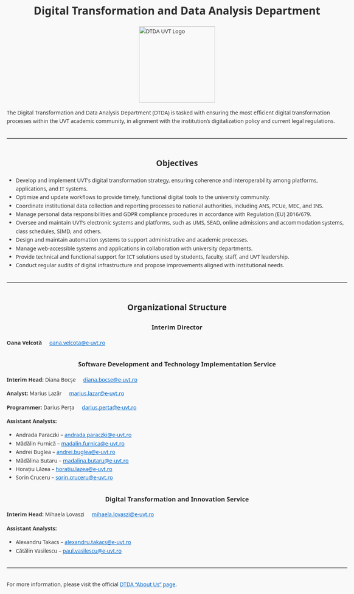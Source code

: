 <body style="font-family: 'Segoe UI', Tahoma, Geneva, Verdana, sans-serif; margin: 0; padding: 2rem; line-height: 1.6; max-width: 900px; margin-left: auto; margin-right: auto; background-color: #f9f9f9; color: #333;">
  <h1 style="text-align: center; color: #2b2b2b;">Digital Transformation and Data Analysis Department</h1>

  <img src="logo.png" alt="DTDA UVT Logo" style="display: block; margin: 0 auto 1rem auto; width: 200px;"/>

  
  <p>The Digital Transformation and Data Analysis Department (DTDA) is tasked with ensuring the most efficient digital transformation processes within the UVT academic community, in alignment with the institution’s digitalization policy and current legal regulations.</p>

  <hr style="margin: 2rem 0; border: none; border-top: 1px solid #ddd;" />

  <h2 style="text-align: center; color: #2b2b2b; margin-top: 3rem;">Objectives</h2>
  <ul style="padding-left: 1.5rem;">
    <li>Develop and implement UVT's digital transformation strategy, ensuring coherence and interoperability among platforms, applications, and IT systems.</li>
    <li>Optimize and update workflows to provide timely, functional digital tools to the university community.</li>
    <li>Coordinate institutional data collection and reporting processes to national authorities, including ANS, PCUe, MEC, and INS.</li>
    <li>Manage personal data responsibilities and GDPR compliance procedures in accordance with Regulation (EU) 2016/679.</li>
    <li>Oversee and maintain UVT’s electronic systems and platforms, such as UMS, SEAD, online admissions and accommodation systems, class schedules, SIMD, and others.</li>
    <li>Design and maintain automation systems to support administrative and academic processes.</li>
    <li>Manage web-accessible systems and applications in collaboration with university departments.</li>
    <li>Provide technical and functional support for ICT solutions used by students, faculty, staff, and UVT leadership.</li>
    <li>Conduct regular audits of digital infrastructure and propose improvements aligned with institutional needs.</li>
  </ul>

  <hr style="margin: 2rem 0; border: none; border-top: 1px solid #ddd;" />

  <h2 style="text-align: center; color: #2b2b2b; margin-top: 3rem;">Organizational Structure</h2>

  <div style="margin-bottom: 2rem;">
    <h3 style="text-align: center; color: #2b2b2b;">Interim Director</h3>
    <p><strong>Oana Velcotă</strong> <a href="mailto:oana.velcota@e-uvt.ro" style="margin-left: 1rem; color: #0066cc;">oana.velcota@e-uvt.ro</a></p>
  </div>

  <div style="margin-bottom: 2rem;">
    <h3 style="text-align: center; color: #2b2b2b;">Software Development and Technology Implementation Service</h3>
    <p><strong>Interim Head:</strong> Diana Bocșe <a href="mailto:diana.bocse@e-uvt.ro" style="margin-left: 1rem; color: #0066cc;">diana.bocse@e-uvt.ro</a></p>
    <p><strong>Analyst:</strong> Marius Lazăr <a href="mailto:marius.lazar@e-uvt.ro" style="margin-left: 1rem; color: #0066cc;">marius.lazar@e-uvt.ro</a></p>
    <p><strong>Programmer:</strong> Darius Perța <a href="mailto:darius.perta@e-uvt.ro" style="margin-left: 1rem; color: #0066cc;">darius.perta@e-uvt.ro</a></p>
    <p><strong>Assistant Analysts:</strong></p>
    <ul style="padding-left: 1.5rem;">
      <li>Andrada Paraczki – <a href="mailto:andrada.paraczki@e-uvt.ro" style="color: #0066cc;">andrada.paraczki@e-uvt.ro</a></li>
      <li>Mădălin Furnică – <a href="mailto:madalin.furnica@e-uvt.ro" style="color: #0066cc;">madalin.furnica@e-uvt.ro</a></li>
      <li>Andrei Buglea – <a href="mailto:andrei.buglea@e-uvt.ro" style="color: #0066cc;">andrei.buglea@e-uvt.ro</a></li>
      <li>Mădălina Butaru – <a href="mailto:madalina.butaru@e-uvt.ro" style="color: #0066cc;">madalina.butaru@e-uvt.ro</a></li>
      <li>Horațiu Lăzea – <a href="mailto:horatiu.lazea@e-uvt.ro" style="color: #0066cc;">horatiu.lazea@e-uvt.ro</a></li>
      <li>Sorin Cruceru – <a href="mailto:sorin.cruceru@e-uvt.ro" style="color: #0066cc;">sorin.cruceru@e-uvt.ro</a></li>
    </ul>
  </div>

  <div style="margin-bottom: 2rem;">
    <h3 style="text-align: center; color: #2b2b2b;">Digital Transformation and Innovation Service</h3>
    <p><strong>Interim Head:</strong> Mihaela Lovaszi <a href="mailto:mihaela.lovaszi@e-uvt.ro" style="margin-left: 1rem; color: #0066cc;">mihaela.lovaszi@e-uvt.ro</a></p>
    <p><strong>Assistant Analysts:</strong></p>
    <ul style="padding-left: 1.5rem;">
      <li>Alexandru Takacs – <a href="mailto:alexandru.takacs@e-uvt.ro" style="color: #0066cc;">alexandru.takacs@e-uvt.ro</a></li>
      <li>Cătălin Vasilescu – <a href="mailto:paul.vasilescu@e-uvt.ro" style="color: #0066cc;">paul.vasilescu@e-uvt.ro</a></li>
    </ul>
  </div>

  <hr style="margin: 2rem 0; border: none; border-top: 1px solid #ddd;" />

  <p>For more information, please visit the official <a href="https://digital.uvt.ro/despre-noi/" style="color: #0066cc;">DTDA “About Us” page</a>.</p>

</body>
